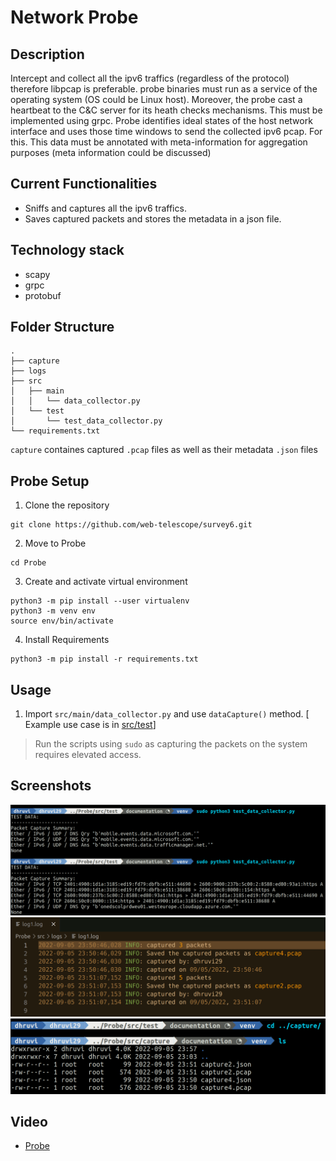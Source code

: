 # Network Probe

## Description
Intercept and collect all the ipv6 traffics (regardless of the protocol) therefore libpcap is preferable. probe binaries must run as a service of the operating system (OS could be Linux host).  Moreover, the probe cast a heartbeat to the C&C server for its heath checks mechanisms. This must be implemented using grpc.  Probe identifies ideal states of the host network interface and uses those time windows to send the collected ipv6 pcap.  For this. This data must be annotated with meta-information for aggregation purposes (meta information could be discussed) 

## Current Functionalities
* Sniffs and captures all the ipv6 traffics. 
* Saves captured packets and stores the metadata in a json file.

## Technology stack
* scapy
* grpc
* protobuf

## Folder Structure
```
.
├── capture
├── logs
├── src
│   ├── main
│   │   └── data_collector.py
│   └── test
│       └── test_data_collector.py
└── requirements.txt
```

`capture` containes captured `.pcap` files as well as their metadata `.json` files

## Probe Setup  
1. Clone the repository
```
git clone https://github.com/web-telescope/survey6.git
```
2. Move to Probe
```
cd Probe
```
3. Create and activate virtual environment
```
python3 -m pip install --user virtualenv
python3 -m venv env
source env/bin/activate
```
4. Install Requirements
```
python3 -m pip install -r requirements.txt
```

## Usage
1. Import `src/main/data_collector.py` and use `dataCapture()` method. [
Example use case is in [src/test](./src/test/test_data_collector.py)]
> Run the scripts using `sudo` as capturing the packets on the system requires elevated access.

## Screenshots
![](./screenshots/terminal_out.png)
![](./screenshots/log_out.png)
![](./screenshots/captured_files.png)

## Video
* [Probe](https://drive.google.com/file/d/1fSBYXjHva7zfjUsIW2_bN7vebJO_SB8Q/view?usp=sharing)